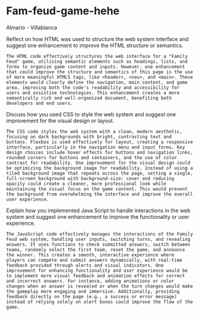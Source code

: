 # Fam-feud-game-hehe
Almario - Villablanca



Reflect on how HTML was used to structure the web system interface and suggest one enhancement to improve the HTML structure or semantics.

	The HTML code effectively structures the web interface for a "Family Feud" game, utilizing semantic elements such as headings, lists, and forms to organize game content and inputs. However, one enhancement that could improve the structure and semantics of this page is the use of more meaningful HTML5 tags, like <header>, <nav>, and <main>. These elements would clearly define the navigation, main content, and game area, improving both the code's readability and accessibility for users and assistive technologies. This enhancement creates a more semantically rich and well-organized document, benefiting both developers and end users.

Discuss how you used CSS to style the web system and suggest one improvement for the visual design or layout.

	The CSS code styles the web system with a clean, modern aesthetic, focusing on dark backgrounds with bright, contrasting text and buttons. Flexbox is used effectively for layout, creating a responsive interface, particularly in the navigation menu and input forms. Key design choices include hover effects for buttons and navigation links, rounded corners for buttons and containers, and the use of color contrast for readability. One improvement for the visual design could be optimizing the background image for readability. Instead of using a tiled background image that repeats across the page, setting a single, full-screen background with background-size: cover and reducing opacity could create a cleaner, more professional look while maintaining the visual focus on the game content. This would prevent the background from overwhelming the interface and improve the overall user experience.

Explain how you implemented Java Script to handle interactions in the web system and suggest one enhancement to improve the functionality or user experience.

	The JavaScript code effectively manages the interactions of the Family Feud web system, handling user inputs, switching turns, and revealing answers. It uses functions to check submitted answers, switch between teams, randomly select the first team, reset the game, and announce the winner. This creates a smooth, interactive experience where players can compete and submit answers dynamically, with real-time feedback provided through alerts and visual indicators. One improvement for enhancing functionality and user experience would be to implement more visual feedback and animation effects for correct and incorrect answers. For instance, adding animations or color changes when an answer is revealed or when the turn changes would make the gameplay more engaging and immersive. Additionally, providing feedback directly on the page (e.g., a success or error message) instead of relying solely on alert boxes could improve the flow of the game.
